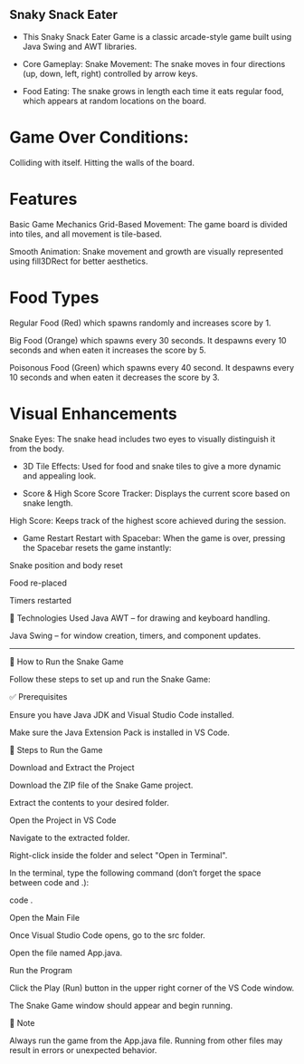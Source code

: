 ## Snaky Snack Eater

- This Snaky Snack Eater Game is a classic arcade-style game built using Java Swing and AWT libraries. 

- Core Gameplay:
Snake Movement: The snake moves in four directions (up, down, left, right) controlled by arrow keys.

- Food Eating: The snake grows in length each time it eats regular food, which appears at random locations on the board.

# Game Over Conditions:

Colliding with itself.
Hitting the walls of the board.

# Features
Basic Game Mechanics
Grid-Based Movement: The game board is divided into tiles, and all movement is tile-based.

Smooth Animation: Snake movement and growth are visually represented using fill3DRect for better aesthetics.

# Food Types
Regular Food (Red) which spawns randomly and increases score by 1.

Big Food (Orange) which spawns every 30 seconds. It despawns every 10 seconds and when eaten it increases the score by 5.

Poisonous Food (Green) which spawns every 40 second. It despawns every 10 seconds and when eaten it decreases the score by 3.


# Visual Enhancements
Snake Eyes: The snake head includes two eyes to visually distinguish it from the body.

- 3D Tile Effects: Used for food and snake tiles to give a more dynamic and appealing look.

- Score & High Score
Score Tracker: Displays the current score based on snake length.

High Score: Keeps track of the highest score achieved during the session.

- Game Restart
Restart with Spacebar: When the game is over, pressing the Spacebar resets the game instantly:

Snake position and body reset

Food re-placed

Timers restarted

🧠 Technologies Used
Java AWT – for drawing and keyboard handling.

Java Swing – for window creation, timers, and component updates.

-----------------------------------------------------------------

📝 How to Run the Snake Game

Follow these steps to set up and run the Snake Game:

✅ Prerequisites

Ensure you have Java JDK and Visual Studio Code installed.

Make sure the Java Extension Pack is installed in VS Code.

🐍 Steps to Run the Game

Download and Extract the Project

Download the ZIP file of the Snake Game project.

Extract the contents to your desired folder.

Open the Project in VS Code

Navigate to the extracted folder.

Right-click inside the folder and select "Open in Terminal".

In the terminal, type the following command (don’t forget the space between code and .):

code .

Open the Main File

Once Visual Studio Code opens, go to the src folder.

Open the file named App.java.

Run the Program

Click the Play (Run) button in the upper right corner of the VS Code window.

The Snake Game window should appear and begin running.

🔄 Note

Always run the game from the App.java file. Running from other files may result in errors or unexpected behavior.